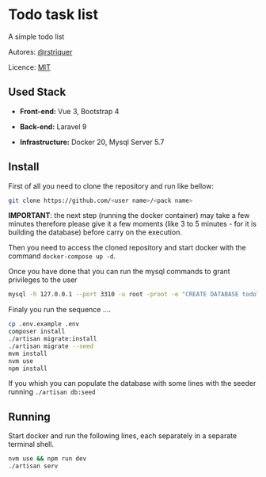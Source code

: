 
# Todo task list

A simple todo list

Autores: [@rstriquer](https://gist.io/@rstriquer/4e8012db1a55bebdc99672d2d178bbaa/)

Licence: [MIT](https://choosealicense.com/licenses/mit/)
## Used Stack

* **Front-end:** Vue 3, Bootstrap 4

* **Back-end:** Laravel 9

* **Infrastructure:** Docker 20, Mysql Server 5.7


## Install

First of all you need to clone the repository and run like bellow:

```bash
git clone https://github.com/<user name>/<pack name>
```

**IMPORTANT**: the next step (running the docker container) may take a few minutes therefore please give it a few moments (like 3 to 5 minutes - for it is building the database) before carry on the execution.

Then you need to access the cloned repository and start docker with the command ```docker-compose up -d```.

Once you have done that you can run the mysql commands to grant privileges to the user

```bash
mysql -h 127.0.0.1 --port 3310 -u root -proot -e "CREATE DATABASE todolist; GRANT ALL PRIVILEGES ON todolist.* TO 'todolist'@'%' IDENTIFIED BY '123456';"
```

Finaly you run the sequence ....

```bash
cp .env.example .env
composer install
./artisan migrate:install
./artisan migrate --seed
mvm install
nvm use
npm install
```

If you whish you can populate the database with some lines with the seeder running ```./artisan db:seed```

## Running

Start docker and run the following lines, each separately in a separate terminal shell.

```bash
nvm use && npm run dev
./artisan serv
```
